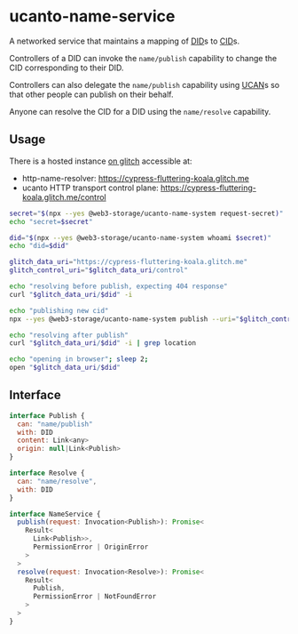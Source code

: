 # ucanto-name-service

A networked service that maintains a mapping of [DID](https://www.w3.org/TR/did-core/)s to [CID](https://github.com/multiformats/cid)s.

Controllers of a DID can invoke the `name/publish` capability to change the CID corresponding to their DID.

Controllers can also delegate the `name/publish` capability using [UCAN](https://github.com/ucan-wg/spec)s so that other people can publish on their behalf.

Anyone can resolve the CID for a DID using the `name/resolve` capability.

## Usage

There is a hosted instance [on glitch](https://glitch.com/edit/#!/cypress-fluttering-koala) accessible at:
* http-name-resolver: https://cypress-fluttering-koala.glitch.me
* ucanto HTTP transport control plane: https://cypress-fluttering-koala.glitch.me/control

```bash
secret="$(npx --yes @web3-storage/ucanto-name-system request-secret)"
echo "secret=$secret"

did="$(npx --yes @web3-storage/ucanto-name-system whoami $secret)"
echo "did=$did"

glitch_data_uri="https://cypress-fluttering-koala.glitch.me"
glitch_control_uri="$glitch_data_uri/control"

echo "resolving before publish, expecting 404 response"
curl "$glitch_data_uri/$did" -i

echo "publishing new cid"
npx --yes @web3-storage/ucanto-name-system publish --uri="$glitch_control_uri" --secret="$secret" --cid="bafkreigh2akiscaildcqabsyg3dfr6chu3fgpregiymsck7e7aqa4s52zy"

echo "resolving after publish"
curl "$glitch_data_uri/$did" -i | grep location

echo "opening in browser"; sleep 2;
open "$glitch_data_uri/$did"
```

## Interface

```js
interface Publish {
  can: "name/publish"
  with: DID
  content: Link<any>
  origin: null|Link<Publish>
}

interface Resolve {
  can: "name/resolve",
  with: DID
}

interface NameService {
  publish(request: Invocation<Publish>): Promise<
    Result<
      Link<Publish>>,
      PermissionError | OriginError
    >
  >
  resolve(request: Invocation<Resolve>): Promise<
    Result<
      Publish,
      PermissionError | NotFoundError
    >
  >
}
```
